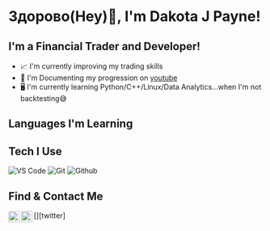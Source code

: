 # Здорово(Hey)👋, I'm Dakota J Payne!  

## I'm a Financial Trader and Developer!
- 📈 I'm currently improving my trading skills
- 🎥 I'm Documenting my progression on [youtube]
- 🖥️ I'm currently learning Python/C++/Linux/Data Analytics...when I'm not backtesting😅

## Languages I'm Learning
<!-- Add links to projects when completed %% -->
<!--[HTML5](https://img.shields.io/badge/-HTML5-000000?style=for-the-badge&logo=HTML5) -->
<!--[CSS3](https://img.shields.io/badge/-CSS3-000000?style=for-the-badge&logo=CSS3)-->
<!--[JavaScript](https://img.shields.io/badge/-JavaScript-000000?style=for-the-badge&logo=javascript)-->

## Tech I Use
![VS Code](http://img.shields.io/badge/-VS%20Code-000000?style=for-the-badge&logo=Visual-studio-code&logoColor=blue)
![Git](http://img.shields.io/badge/-Git-000000?style=for-the-badge&logo=Git)
![Github](http://img.shields.io/badge/-Github-000000?style=for-the-badge&logo=Github&logoColor=green)

## Find & Contact Me
[<img align="left" alt="dakotajpayne | YouTube" width="22px" src="https://cdn.jsdelivr.net/npm/simple-icons@v3/icons/youtube.svg" />][youtube]
[<img align="left" alt="dakotajpayne | Twitter" width="22px" src="https://cdn.jsdelivr.net/npm/simple-icons@v3/icons/twitter.svg" />][twitter]	 


[website]: https://dakotajpayne.com
[youtube]: https://youtube.com/dakotajpayne
[linkedin]: https://linkedin.com/in/dakotajpayne
